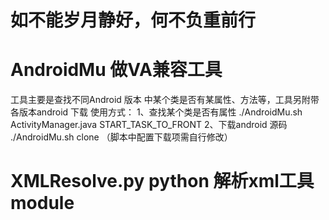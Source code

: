  # 如不能岁月静好，何不负重前行

 # AndroidMu 做VA兼容工具 
 工具主要是查找不同Android 版本 中某个类是否有某属性、方法等，工具另附带各版本android 下载
     使用方式：
         1、查找某个类是否有属性   ./AndroidMu.sh ActivityManager.java START_TASK_TO_FRONT
         2、下载android 源码      ./AndroidMu.sh clone  （脚本中配置下载项需自行修改）
         
 # XMLResolve.py python 解析xml工具module
